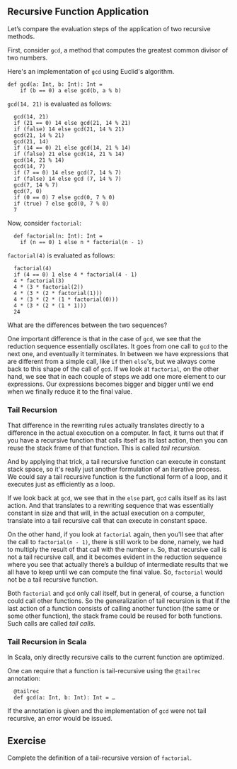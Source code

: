 
## Recursive Function Application

Let’s compare the evaluation steps of the application of two recursive
methods.

First, consider `gcd`, a method that computes the greatest common divisor of
two numbers.

Here's an implementation of `gcd` using Euclid's algorithm.

    def gcd(a: Int, b: Int): Int =
        if (b == 0) a else gcd(b, a % b)

`gcd(14, 21)` is evaluated as follows:

      gcd(14, 21)
      if (21 == 0) 14 else gcd(21, 14 % 21)
      if (false) 14 else gcd(21, 14 % 21)
      gcd(21, 14 % 21)
      gcd(21, 14)
      if (14 == 0) 21 else gcd(14, 21 % 14)
      if (false) 21 else gcd(14, 21 % 14)
      gcd(14, 21 % 14)
      gcd(14, 7)
      if (7 == 0) 14 else gcd(7, 14 % 7)
      if (false) 14 else gcd (7, 14 % 7)
      gcd(7, 14 % 7)
      gcd(7, 0)
      if (0 == 0) 7 else gcd(0, 7 % 0)
      if (true) 7 else gcd(0, 7 % 0)
      7

Now, consider `factorial`:

      def factorial(n: Int): Int =
        if (n == 0) 1 else n * factorial(n - 1)

`factorial(4)` is evaluated as follows:

      factorial(4)
      if (4 == 0) 1 else 4 * factorial(4 - 1)
      4 * factorial(3)
      4 * (3 * factorial(2))
      4 * (3 * (2 * factorial(1)))
      4 * (3 * (2 * (1 * factorial(0)))
      4 * (3 * (2 * (1 * 1)))
      24

What are the differences between the two sequences?

One important difference is that in the case of `gcd`, we see that
the reduction sequence essentially oscillates. It goes from one call to
`gcd` to the next one, and eventually it terminates. In between we have
expressions that are different from a simple call, like `if` then `else`'s,
but we always come back to this shape of the call of `gcd`. If we look at
`factorial`, on the other hand, we see that in each couple of steps we add
one more element to our expressions. Our expressions becomes bigger and
bigger until we end when we finally reduce it to the final value.

### Tail Recursion

That difference in the rewriting rules actually translates directly to a
difference in the actual execution on a computer. In fact, it turns out
that if you have a recursive function that calls itself as its last action,
then you can reuse the stack frame of that function. This is called *tail
recursion*.

And by applying that trick, a tail recursive function can execute in
constant stack space, so it's really just another formulation of an
iterative process. We could say a tail recursive function is the functional
form of a loop, and it executes just as efficiently as a loop.

If we look back at `gcd`, we see that in the `else` part, `gcd` calls itself
as its last action. And that translates to a rewriting sequence that was
essentially constant in size and that will, in the actual execution on a
computer, translate into a tail recursive call that can execute in constant
space.

On the other hand, if you look at `factorial` again, then you'll see that
after the call to `factorial(n - 1)`, there is still work to be done,
namely, we had to multiply the result of that call with the number `n`.
So, that recursive call is not a tail recursive call, and it becomes evident in
the reduction sequence where you see that actually there’s a buildup of
intermediate results that we all have to keep until we can compute the
final value. So, `factorial` would not be a tail recursive function.

Both `factorial` and `gcd` only call itself, but in general, of course, a
function could call other functions. So the generalization of tail
recursion is that if the last action of a function consists of calling
another function (the same or some other function), the stack
frame could be reused for both functions. Such calls are called *tail calls*.

### Tail Recursion in Scala 

In Scala, only directly recursive calls to the current function are optimized.

One can require that a function is tail-recursive using the `@tailrec` annotation:

      @tailrec
      def gcd(a: Int, b: Int): Int = …

If the annotation is given and the implementation of `gcd` were not tail
recursive, an error would be issued.

## Exercise 

Complete the definition of a tail-recursive version of `factorial`.
